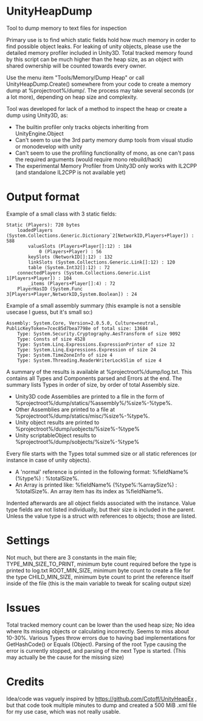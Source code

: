 # UnityHeapDump
Tool to dump memory to text files for inspection

Primary use is to find which static fields hold how much memory in order to find possible object leaks. For leaking of unity objects, please use the detailed memory profiler included in Unity3D. 
Total tracked memory found by this script can be much higher than the heap size, as an object with shared ownership will be counted towards every owner.

Use the menu item "Tools/Memory/Dump Heap" or call UnityHeapDump.Create() somewhere from your code to create a memory dump at %projectroot%/dump/. The process may take several seconds (or a lot more), depending on heap size and complexity.

Tool was developed for lack of a method to inspect the heap or create a dump using Unity3D, as:

* The builtin profiler only tracks objects inheriting from UnityEngine.Object
* Can't seem to use the 3rd party memory dump tools from visual studio or monodevelop with unity
* Can't seem to use the profiling functionality of mono, as one can't pass the required arguments (would require mono rebuild/hack)
* The experimental Memory Profiler from Unity3D only works with IL2CPP (and standalone IL2CPP is not available yet)

# Output format

Example of a small class with 3 static fields:
```
Static (Players): 720 bytes
    loadedPlayers (System.Collections.Generic.Dictionary`2[NetworkID,Players+Player]) : 588
        valueSlots (Players+Player[]:12) : 184
            0 (Players+Player) : 56
        keySlots (NetworkID[]:12) : 132
        linkSlots (System.Collections.Generic.Link[]:12) : 120
        table (System.Int32[]:12) : 72
    connectedPlayers (System.Collections.Generic.List 1[Players+Player]) : 104
        _items (Players+Player[]:4) : 72
    PlayerHasID (System.Func 3[Players+Player,NetworkID,System.Boolean]) : 24
```

Example of a small assembly summary (this example is not a sensible usecase I guess, but it's small so:)
```
Assembly: System.Core, Version=2.0.5.0, Culture=neutral, PublicKeyToken=7cec85d7bea7798e of total size: 13684
    Type: System.Security.Cryptography.AesTransform of size 9092
    Type: Consts of size 4528
    Type: System.Linq.Expressions.ExpressionPrinter of size 32
    Type: System.Linq.Expressions.Expression of size 24
    Type: System.TimeZoneInfo of size 4
    Type: System.Threading.ReaderWriterLockSlim of size 4
```

A summary of the results is available at %projectroot%/dump/log.txt. This contains all Types and Components parsed and Errors at the end. The summary lists Types in order of size, by order of total Assembly size.

* Unity3D code Assemblies are printed to a file in the form of %projectroot%/dump/statics/%assembly%/%size%-%type%.
* Other Assemblies are printed to a file at %projectroot%/dump/statics/misc/%size%-%type%.
* Unity object results are printed to %projectroot%/dump/uobjects/%size%-%type%
* Unity scriptableObject results to %projectroot%/dump/sobjects/%size%-%type%

Every file starts with the Types total summed size or all static references (or instance in case of unity objects). 

* A 'normal' reference is printed in the following format: %fieldName% (%type%) : %totalSize%.
* An Array is printed like: %fieldName% (%type%:%arraySize%) : %totalSize%. An array item has its index as %fieldName%.

Indented afterwards are all object fields associated with the instance. Value type fields are not listed individually, but their size is included in the parent. Unless the value type is a struct with references to objects; those are listed.

# Settings

Not much, but there are 3 constants in the main file;
TYPE_MIN_SIZE_TO_PRINT, minimum byte count required before the type is printed to log.txt
ROOT_MIN_SIZE, minimum byte count to create a file for the type
CHILD_MIN_SIZE, minimum byte count to print the reference itself inside of the file (this is the main variable to tweak for scaling output size)

# Issues

Total tracked memory count can be lower than the used heap size; No idea where Its missing objects or calculating incorrectly. Seems to miss about 10-30%.
Various Types throw errors due to having bad implementations for GetHashCode() or Equals (Object). Parsing of the root Type causing the error is currently stopped, and parsing of the next Type is started. (This may actually be the cause for the missing size)

# Credits

Idea/code was vaguely inspired by https://github.com/Cotoff/UnityHeapEx , but that code took multiple minutes to dump and created a 500 MiB .xml file for my use case, which was not really usable.
